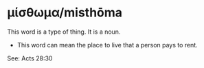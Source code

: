 # μίσθωμα/misthōma
This word is a type of thing. It is a noun.

* This word can mean the place to live that a person pays to rent.

See: Acts 28:30
